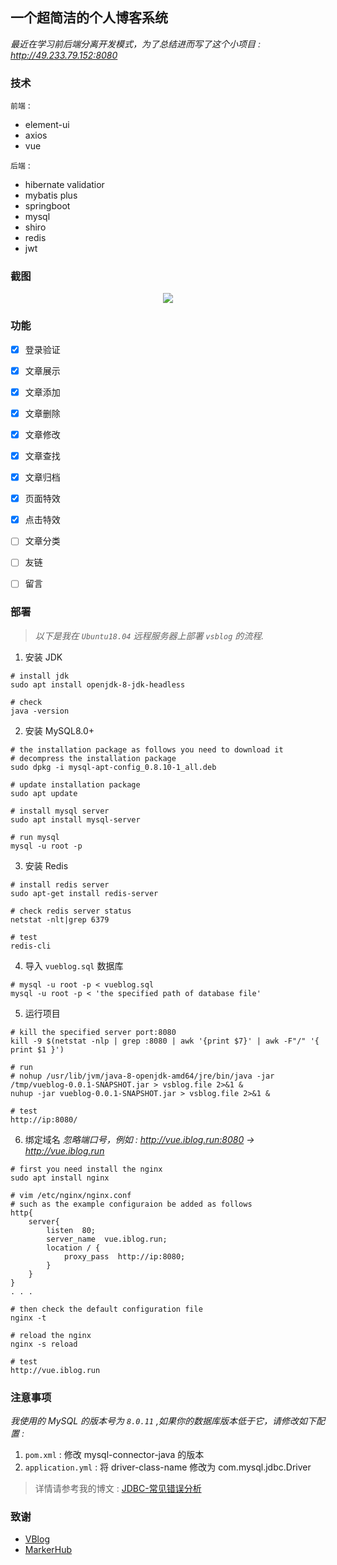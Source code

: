 ## 一个超简洁的个人博客系统
*最近在学习前后端分离开发模式，为了总结进而写了这个小项目 : http://49.233.79.152:8080*


### 技术

`前端` : 
* element-ui
* axios
* vue

`后端` : 
* hibernate validatior
* mybatis plus
* springboot
* mysql
* shiro
* redis
* jwt


### 截图

<p align="center">
	<a><img src="https://anonymous.ishacker.net/2020/06/10/about-page-image/vsblog-index-screenshot.png"></a>
</p>


### 功能
* [x] 登录验证
* [x] 文章展示
* [x] 文章添加
* [x] 文章删除
* [x] 文章修改
* [x] 文章查找
* [x] 文章归档
* [x] 页面特效
* [x] 点击特效
* [ ] 文章分类
* [ ] 友链
* [ ] 留言


### 部署
> *以下是我在 `Ubuntu18.04` 远程服务器上部署 `vsblog` 的流程.*

1. 安装 JDK
```shell
# install jdk
sudo apt install openjdk-8-jdk-headless

# check
java -version
```

2. 安装 MySQL8.0+
```shell
# the installation package as follows you need to download it
# decompress the installation package
sudo dpkg -i mysql-apt-config_0.8.10-1_all.deb

# update installation package
sudo apt update 

# install mysql server
sudo apt install mysql-server 

# run mysql
mysql -u root -p
```

3. 安装 Redis
```shell
# install redis server
sudo apt-get install redis-server

# check redis server status
netstat -nlt|grep 6379

# test
redis-cli
```

4. 导入 `vueblog.sql` 数据库
```shell
# mysql -u root -p < vueblog.sql
mysql -u root -p < 'the specified path of database file'
```

5. 运行项目
```shell
# kill the specified server port:8080
kill -9 $(netstat -nlp | grep :8080 | awk '{print $7}' | awk -F"/" '{ print $1 }')

# run
# nohup /usr/lib/jvm/java-8-openjdk-amd64/jre/bin/java -jar /tmp/vueblog-0.0.1-SNAPSHOT.jar > vsblog.file 2>&1 &
nuhup -jar vueblog-0.0.1-SNAPSHOT.jar > vsblog.file 2>&1 &

# test
http://ip:8080/
```

6. 绑定域名
*忽略端口号，例如 : http://vue.iblog.run:8080 -> http://vue.iblog.run*
```shell
# first you need install the nginx
sudo apt install nginx

# vim /etc/nginx/nginx.conf
# such as the example configuraion be added as follows
http{
    server{
	    listen  80;
        server_name  vue.iblog.run; 
        location / {
		    proxy_pass  http://ip:8080;	
	    }            
	}
}
. . .

# then check the default configuration file
nginx -t

# reload the nginx
nginx -s reload

# test
http://vue.iblog.run
```


### 注意事项

*我使用的 MySQL 的版本号为 `8.0.11` ,如果你的数据库版本低于它，请修改如下配置 :*
1. `pom.xml` : 修改 mysql-connector-java 的版本
2. `application.yml` : 将 driver-class-name 修改为 com.mysql.jdbc.Driver

> 详情请参考我的博文 : [JDBC-常见错误分析](https://ishacker.net/2019/03/14/JDBC-%E5%B8%B8%E8%A7%81%E9%94%99%E8%AF%AF%E5%88%86%E6%9E%90/)


### 致谢
* [VBlog](https://github.com/lenve/VBlog)
* [MarkerHub](https://space.bilibili.com/13491144)
